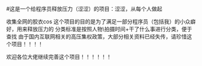 #这是一个给程序员释放压力（涩涩）的项目：涩涩，从每个人做起


收集全网的胶衣cos
这个项目的目的是为了满足一部分程序员（包括我）的小众癖好，用来释放压力的
分类标准是按照人物\拍摄时间+干了什么事进行分类，便于查找
由于国内互联网相关的高压集权政策，大部分相关资料已经失传，请珍惜这个项目！！！！

欢迎各位大佬继续完善这个项目！！！！！！

